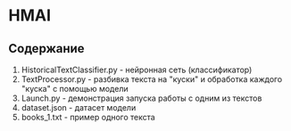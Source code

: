 # HMAI
## Содержание
1. HistoricalTextClassifier.py - нейронная сеть (классификатор)
2. TextProcessor.py - разбивка текста на "куски" и обработка каждого "куска" с помощью модели
3. Launch.py - демонстрация запуска работы с одним из текстов
4. dataset.json - датасет модели
5. books_1.txt - пример одного текста
